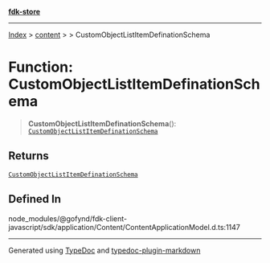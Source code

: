 [**fdk-store**](../../../README.md)
***

[Index](../../../API.md) > [content](../../README.md) > [<internal>](../README.md) > CustomObjectListItemDefinationSchema

# Function: CustomObjectListItemDefinationSchema

> **CustomObjectListItemDefinationSchema**(): [`CustomObjectListItemDefinationSchema`](../type-aliases/type-alias.CustomObjectListItemDefinationSchema.md)

## Returns

[`CustomObjectListItemDefinationSchema`](../type-aliases/type-alias.CustomObjectListItemDefinationSchema.md)

## Defined In

node\_modules/@gofynd/fdk-client-javascript/sdk/application/Content/ContentApplicationModel.d.ts:1147

***
Generated using [TypeDoc](https://typedoc.org/) and [typedoc-plugin-markdown](https://www.npmjs.com/package/typedoc-plugin-markdown)
